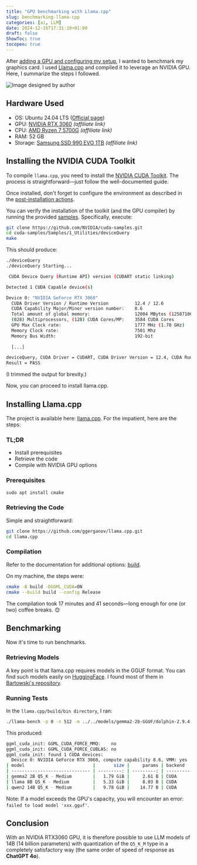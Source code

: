 ```yaml
---
title: "GPU benchmarking with Llama.cpp"
slug: benchmarking-llama-cpp
categories: [ai, LLM]
date: 2024-12-16T17:31:18+01:00
draft: false
ShowToc: true
tocopen: true
---
```


After [adding a GPU and configuring my setup](https://www.bittenbypython.com/en/posts/install_ollama_openwebui_ubuntu_nvidia/), I wanted to benchmark my graphics card. I used [Llama.cpp](https://github.com/ggerganov/llama.cpp) and compiled it to leverage an NVIDIA GPU. Here, I summarize the steps I followed.

![Image designed by author](/img/gpu_benchmarking.png)

## Hardware Used

- OS: Ubuntu 24.04 LTS ([Official page](https://ubuntu.com/download/desktop))
- GPU: [NVIDIA RTX 3060](https://amzn.to/3OVHDvb) *(affiliate link)*
- CPU: [AMD Ryzen 7 5700G](https://amzn.to/3ZWVOGD) *(affiliate link)*
- RAM: 52 GB
- Storage: [Samsung SSD 990 EVO 1TB](https://amzn.to/4gF9b3Q) *(affiliate link)*

## Installing the NVIDIA CUDA Toolkit

To compile `llama.cpp`, you need to install the [NVIDIA CUDA Toolkit](https://docs.nvidia.com/cuda/cuda-installation-guide-linux/index.html#download-the-nvidia-cuda-toolkit). The process is straightforward—just follow the well-documented guide.

Once installed, don't forget to configure the environment as described in the [post-installation actions](https://docs.nvidia.com/cuda/cuda-installation-guide-linux/index.html#post-installation-actions).

You can verify the installation of the toolkit (and the GPU compiler) by running the provided [samples](https://docs.nvidia.com/cuda/cuda-installation-guide-linux/index.html#install-writable-samples). Specifically, execute:

```sh
git clone https://github.com/NVIDIA/cuda-samples.git  
cd cuda-samples/Samples/1_Utilities/deviceQuery
make
```
This should produce:

```sh
./deviceQuery                                                                                                                                                       
./deviceQuery Starting...

 CUDA Device Query (Runtime API) version (CUDART static linking)

Detected 1 CUDA Capable device(s)

Device 0: "NVIDIA GeForce RTX 3060"
  CUDA Driver Version / Runtime Version          12.4 / 12.6
  CUDA Capability Major/Minor version number:    8.6
  Total amount of global memory:                 12004 MBytes (12587106304 bytes)
  (028) Multiprocessors, (128) CUDA Cores/MP:    3584 CUDA Cores
  GPU Max Clock rate:                            1777 MHz (1.78 GHz)
  Memory Clock rate:                             7501 Mhz
  Memory Bus Width:                              192-bit
  
  [...]

deviceQuery, CUDA Driver = CUDART, CUDA Driver Version = 12.4, CUDA Runtime Version = 12.6, NumDevs = 1
Result = PASS
```

(I trimmed the output for brevity.)

Now, you can proceed to install llama.cpp.

## Installing Llama.cpp

The project is available here: [llama.cpp](https://github.com/ggerganov/llama.cpp). For the impatient, here are the steps:

### TL;DR

- Install prerequisites
- Retrieve the code
- Compile with NVIDIA GPU options

### Prerequisites

```sh
⁠sudo apt install cmake
```

### Retrieving the Code

Simple and straightforward:

```sh
git clone https://github.com/ggerganov/llama.cpp.git
cd llama.cpp
```

### Compilation

Refer to the documentation for additional options: [build](https://github.com/ggerganov/llama.cpp/blob/master/docs/build.md).

On my machine, the steps were:

```sh
cmake -B build -DGGML_CUDA=ON
cmake --build build --config Release
```

The compilation took 17 minutes and 41 seconds—long enough for one (or two) coffee breaks. 😊

## Benchmarking

Now it's time to run benchmarks.

### Retrieving Models

A key point is that llama.cpp requires models in the GGUF format. You can find such models easily on [HuggingFace](https://huggingface.co/models?sort=downloads&search=gguf). I found most of them in [Bartowski's repository](https://huggingface.co/bartowski/Meta-Llama-3.1-8B-Instruct-GGUF/tree/main).

### Running Tests

In the `llama.cpp/build/bin directory`, I ran:

```sh
./llama-bench -p 0 -n 512 -m ../../models/gemma2-2b-GGUF/dolphin-2.9.4-gemma2-2b-Q5_K_M.gguf -m ../../models/Meta-Llama-3.1-8B-Instruct/Meta-Llama-3.1-8B-Instruct-Q5_K_M.gguf -m ../../models/Qwen2.5-Coder-14B-Instruct-GGUF/Qwen2.5-14B-Instruct-Q5_K_M.gguf
```

This produced:

```sh
ggml_cuda_init: GGML_CUDA_FORCE_MMQ:    no
ggml_cuda_init: GGML_CUDA_FORCE_CUBLAS: no
ggml_cuda_init: found 1 CUDA devices:
  Device 0: NVIDIA GeForce RTX 3060, compute capability 8.6, VMM: yes
| model                          |       size |     params | backend    | ngl |          test |                  t/s |
| ------------------------------ | ---------: | ---------: | ---------- | --: | ------------: | -------------------: |
| gemma2 2B Q5_K - Medium        |   1.79 GiB |     2.61 B | CUDA       |  99 |         tg512 |        119.00 ± 0.72 |
| llama 8B Q5_K - Medium         |   5.33 GiB |     8.03 B | CUDA       |  99 |         tg512 |         53.01 ± 0.06 |
| qwen2 14B Q5_K - Medium        |   9.78 GiB |    14.77 B | CUDA       |  99 |         tg512 |         28.88 ± 0.03 |
```

Note: If a model exceeds the GPU's capacity, you will encounter an error: `failed to load model 'xxx.gguf'`.

## Conclusion

With an NVIDIA RTX3060 GPU, it is therefore possible to use LLM models of 14B (14 billion parameters) with quantization of the `Q5_K_M` type in a completely satisfactory way (the same order of speed of response as **ChatGPT 4o**).